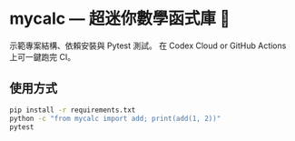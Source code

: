 # mycalc — 超迷你數學函式庫 🧮

示範專案結構、依賴安裝與 Pytest 測試。
在 Codex Cloud or GitHub Actions 上可一鍵跑完 CI。

## 使用方式

```bash
pip install -r requirements.txt
python -c "from mycalc import add; print(add(1, 2))"
pytest

